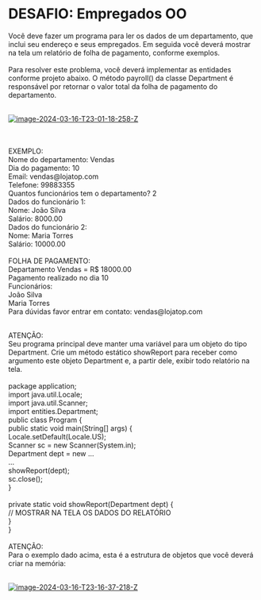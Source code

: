 # DESAFIO: Empregados OO

Você deve fazer um programa para ler os dados de um departamento, que inclui seu endereço e seus
empregados. Em seguida você deverá mostrar na tela um relatório de folha de pagamento, conforme
exemplos.<br><br>
Para resolver este problema, você deverá implementar as entidades conforme projeto abaixo. O método
payroll() da classe Department é responsável por retornar o valor total da folha de pagamento do
departamento.<br><br>

<p><a href="https://ibb.co/yN99t4x"><img src="https://i.ibb.co/WHhhZVR/image-2024-03-16-T23-01-18-258-Z.png" alt="image-2024-03-16-T23-01-18-258-Z" border="0" align="center"></a></p>
<br><br>
EXEMPLO:<br>
Nome do departamento: Vendas<br>
Dia do pagamento: 10<br>
Email: vendas@lojatop.com<br>
Telefone: 99883355<br>
Quantos funcionários tem o departamento? 2<br>
Dados do funcionário 1:<br>
Nome: João Silva<br>
Salário: 8000.00<br>
Dados do funcionário 2:<br>
Nome: Maria Torres<br>
Salário: 10000.00<br><br>
FOLHA DE PAGAMENTO:<br>
Departamento Vendas = R$ 18000.00<br>
Pagamento realizado no dia 10<br>
Funcionários:<br>
João Silva<br>
Maria Torres<br>
Para dúvidas favor entrar em contato: vendas@lojatop.com<br><br>

ATENÇÃO:<br>
Seu programa principal deve manter uma variável para um objeto do tipo Department. Crie um método
estático showReport para receber como argumento este objeto Department e, a partir dele, exibir todo
relatório na tela.<br><br>
package application;<br>
import java.util.Locale;<br>
import java.util.Scanner;<br>
import entities.Department;<br>
public class Program {<br>
    public static void main(String[] args) {<br>
      Locale.setDefault(Locale.US);<br>
      Scanner sc = new Scanner(System.in);<br>
      Department dept = new ...<br>
      ...<br>
      showReport(dept);<br>
      sc.close();<br>
    }<br><br>
  private static void showReport(Department dept) {<br>
    // MOSTRAR NA TELA OS DADOS DO RELATÓRIO<br>
  }<br>
}<br><br>
ATENÇÃO:<br>
Para o exemplo dado acima, esta é a estrutura de objetos que você deverá criar na memória:<br><br>

<p><a href="https://ibb.co/qkmn8kh"><img src="https://i.ibb.co/nzQ0yz4/image-2024-03-16-T23-16-37-218-Z.png" alt="image-2024-03-16-T23-16-37-218-Z" border="0" align="center"></a></p>

